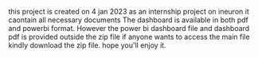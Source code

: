 this project is created on 4 jan 2023 as an internship project on ineuron 
it caontain all necessary documents 
The dashboard is available in both pdf and powerbi format. However the power bi dashboard file and dashboard pdf is provided outside the zip file if anyone wants to access the main file kindly download the zip file. hope you'll enjoy it.
